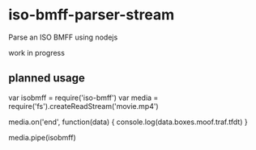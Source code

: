 iso-bmff-parser-stream
======================

Parse an ISO BMFF using nodejs

work in progress 

## planned usage

var isobmff = require('iso-bmff')
var media = require('fs').createReadStream('movie.mp4')

media.on('end', function(data) {
  console.log(data.boxes.moof.traf.tfdt)
}

media.pipe(isobmff)

